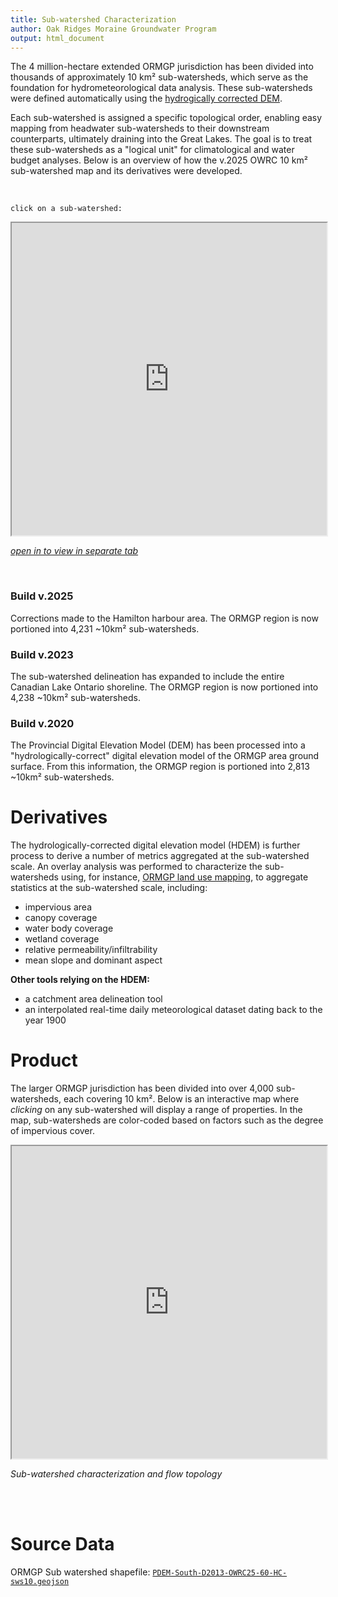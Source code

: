 ```yaml
---
title: Sub-watershed Characterization
author: Oak Ridges Moraine Groundwater Program
output: html_document
---
```





The 4 million-hectare extended ORMGP jurisdiction has been divided into thousands of approximately 10 km² sub-watersheds, which serve as the foundation for hydrometeorological data analysis. These sub-watersheds were defined automatically using the [hydrogically corrected DEM](https://owrc.github.io/interpolants/interpolation/overland.html).

Each sub-watershed is assigned a specific topological order, enabling easy mapping from headwater sub-watersheds to their downstream counterparts, ultimately draining into the Great Lakes. The goal is to treat these sub-watersheds as a "logical unit" for climatological and water budget analyses. Below is an overview of how the v.2025 OWRC 10 km² sub-watershed map and its derivatives were developed.

<br>

`click on a sub-watershed:`

<iframe src="https://owrc.shinyapps.io/sws23/" width="100%" height="500" scrolling="no" allowfullscreen></iframe>

[*open in to view in separate tab*](https://owrc.shinyapps.io/sws23/)

<br>



### Build v.2025

Corrections made to the Hamilton harbour area. The ORMGP region is now portioned into 4,231 ~10km² sub-watersheds.


### Build v.2023

The sub-watershed delineation has expanded to include the entire Canadian Lake Ontario shoreline. The ORMGP region is now portioned into 4,238 ~10km² sub-watersheds.

### Build v.2020

The Provincial Digital Elevation Model (DEM) has been processed into a "hydrologically-correct" digital elevation model of the ORMGP area ground surface. From this information, the ORMGP region is portioned into 2,813 ~10km² sub-watersheds. 



<!-- ### Data -->

<!-- current build may be found [here](https://www.dropbox.com/s/ro16gg6zi4kqbc0/owrc20-50a_SWS10-final.geojson?dl=1) -->



# Derivatives

The hydrologically-corrected digital elevation model (HDEM) is further process to derive a number of metrics aggregated at the sub-watershed scale. An overlay analysis was performed to characterize the sub-watersheds using, for instance, [ORMGP land use mapping](/interpolants/interpolation/landuse.html), to aggregate statistics at the sub-watershed scale, including:

- impervious area
- canopy coverage
- water body coverage
- wetland coverage
- relative permeability/infiltrability
- mean slope and dominant aspect

__Other tools relying on the HDEM:__

- a catchment area delineation tool
- an interpolated real-time daily meteorological dataset dating back to the year 1900
<!-- - mean depth to water table. -->



# Product

The larger ORMGP jurisdiction has been divided into over 4,000 sub-watersheds, each covering 10 km². Below is an interactive map where *clicking* on any sub-watershed will display a range of properties. In the map, sub-watersheds are color-coded based on factors such as the degree of impervious cover.

<iframe src="https://golang.oakridgeswater.ca/pages/sws-characterization.html" width="100%" height="500" scrolling="no" allowfullscreen></iframe>

_Sub-watershed characterization and flow topology_

<br>

<br>

# Source Data

ORMGP Sub watershed shapefile: [`PDEM-South-D2013-OWRC25-60-HC-sws10.geojson`](https://www.dropbox.com/scl/fi/s6u7nhjp7wkj2xpd78hqp/PDEM-South-D2013-OWRC23-60-HC-sws10-simpl.geojson?rlkey=t9xqsbdb3o311nq8w8ksc8k0h&st=5pz6o1l4&dl=1)